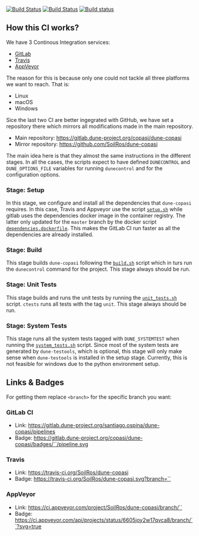 [![Build Status](https://gitlab.dune-project.org/santiago.ospina/dune-copasi/badges/master/pipeline.svg)](https://gitlab.dune-project.org/santiago.ospina/dune-copasi/pipelines)
[![Build Status](https://travis-ci.org/SoilRos/dune-copasi.svg?branch=master)](https://travis-ci.org/SoilRos/dune-copasi)
[![Build status](https://ci.appveyor.com/api/projects/status/6605joy2w17qvca8/branch/master?svg=true)](https://ci.appveyor.com/project/SoilRos/dune-copasi/branch/master)

## How this CI works?

We have 3 Continous Integration services: 
  - [GitLab](https://docs.gitlab.com/ee/ci/)
  - [Travis](https://travis-ci.org/)
  - [AppVeyor](https://www.appveyor.com/)
  
The reason for this is because only one could not tackle all three platforms we want 
to reach. That is:
  - Linux
  - macOS
  - Windows

Sice the last two CI are better ingegrated with GitHub, we have set a repository there which 
mirrors all modifications made in the main repository.

  - Main repository: https://gitlab.dune-project.org/copasi/dune-copasi
  - Mirror repository: https://github.com/SoilRos/dune-copasi

The main idea here is that they almost the same instructions in the different stages.
In all the cases, the scripts expect to have defined `DUNECONTROL` and 
`DUNE_OPTIONS_FILE` variables for running `dunecontrol` and for the configuration 
options. 

### Stage: Setup

In this stage, we configure and install all the dependencies that `dune-copasi` requires. 
In this case, Travis and Appveyor use the script [`setup.sh`](setup.sh) while gitlab uses 
the dependencies docker image in the container registry. The latter only updated for the 
`master` branch by the docker script [`dependencies.dockerfile`](../docker/dependencies.dockerfile).
This makes the GitLab CI run faster as all the dependencies are already installed.

### Stage: Build

This stage builds `dune-copasi` following the [`build.sh`](build.sh) script which in turs run the 
`dunecontrol` command for the project.
This stage always should be run.

### Stage: Unit Tests

This stage builds and runs the unit tests by running the [`unit_tests.sh`](unit_tests.sh) 
script. `ctests` runs all tests with the tag `unit`. This stage always should be run.

### Stage: System Tests

This stage runs all the system tests tagged with `DUNE_SYSTEMTEST` when running the 
[`system_tests.sh`](system_tests.sh) script. Since most of the system tests are 
generated by `dune-testools`, which is optional, this stage will only make 
sense when `dune-testools` is installed in the setup stage. Currently, this is 
not feasible for windows due to the python environment setup.

## Links & Badges

For getting them replace `<branch>` for the specific branch you want:

### GitLab CI
  - Link: https://gitlab.dune-project.org/santiago.ospina/dune-copasi/pipelines
  - Badge: [https://gitlab.dune-project.org/copasi/dune-copasi/badges/`<branch>`/pipeline.svg](https://gitlab.dune-project.org/copasi/dune-copasi/badges/master/pipeline.svg)
### Travis
  - Link: https://travis-ci.org/SoilRos/dune-copasi
  - Badge: [https://travis-ci.org/SoilRos/dune-copasi.svg?branch=`<branch>`](https://travis-ci.org/SoilRos/dune-copasi.svg?branch=master)
### AppVeyor
  - Link: [https://ci.appveyor.com/project/SoilRos/dune-copasi/branch/`<branch>`](https://ci.appveyor.com/project/SoilRos/dune-copasi/branch/master)
  - Badge: [https://ci.appveyor.com/api/projects/status/6605joy2w17qvca8/branch/`<branch>`?svg=true](https://ci.appveyor.com/api/projects/status/6605joy2w17qvca8/branch/master?svg=true)

